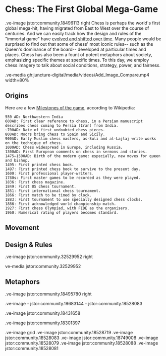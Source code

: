 # Chess: The First Global Mega-Game
.ve-image jstor:community.18496113 right
Chess is perhaps the world's first global mega-hit, having migrated from East to West over the course of centuries. And we can easily track how the design and rules of the "immortal game" have [evolved and shifted over time](https://www.chess.com/article/view/the-10-most-important-moments-in-chess-history). Many people would be surprised to find out that some of chess' most iconic rules-- such as the Queen's dominance of the board-- developed at particular times and places. Chess has also been a fount of potent metaphors about society, emphasizing specific themes at specific times. To this day, we employ chess imagery to talk about social conditions, strategy, power, and fairness.


.ve-media gh:juncture-digital/media/videos/Add_Image_Compare.mp4 width=80%




## Origins


Here are a few [Milestones of the game](https://simple.wikipedia.org/wiki/History_of_chess), according to Wikipedia:

    550 AD: Northwestern India
    600AD: First clear reference to chess, in a Persian manuscript describes chess coming to Persia (Iran) from India.
    ~700AD: Date of first undoubted chess pieces.
    800AD: Moors bring chess to Spain and Sicily.
    900AD: Early Muslim chess masters, as-Suli and al-Lajlaj write works on the technique of chess.
    1000AD: Chess widespread in Europe, including Russia.
    1300AD: First European comments on chess in sermons and stories.
    1475–1500AD: Birth of the modern game: especially, new moves for queen and bishop.
    1495: First printed chess book.
    1497: First printed chess book to survive to the present day.
    1600: First professional player-writers.
    1780s: First master games to be recorded as they were played.
    1836: First chess magazine.
    1849: First US chess tournament.
    1851: First international chess tournament.
    1866: First match to be timed by clock.
    1883: First tournament to use specially designed chess clocks.
    1886: First acknowledged world championship match.
    1927: First chess Olympiad, with FIDE as the organisers.
    1960: Numerical rating of players becomes standard.


## Movement



## Design & Rules
.ve-image jstor:community.32529952 right

ve-media jstor:community.32529952

## Metaphors





















.ve-image jstor:community.18495780 right



.ve-image
    - jstor:community.18683144
    - jstor:community.18528083


.ve-image jstor:community.18431658

.ve-image jstor:community.18301397



.ve-image grid
.ve-image jstor:community.18528719
.ve-image jstor:community.18528083
.ve-image jstor:community.18749008
.ve-image jstor:community.18528079
.ve-image jstor:community.18528088
.ve-image jstor:community.18528081